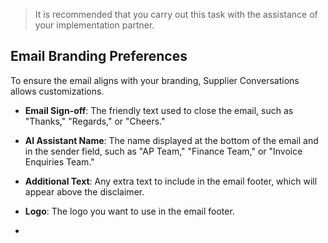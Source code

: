 > It is recommended that you carry out this task with the assistance of your implementation partner.

## Email Branding Preferences

To ensure the email aligns with your branding, Supplier Conversations allows customizations. 
* **Email Sign-off**: The friendly text used to close the email, such as "Thanks," "Regards," or "Cheers."
* **AI Assistant Name**: The name displayed at the bottom of the email and in the sender field, such as "AP Team," "Finance Team," or "Invoice Enquiries Team."
* **Additional Text**: Any extra text to include in the email footer, which will appear above the disclaimer.
* **Logo**: The logo you want to use in the email footer.

* 
